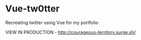 # Vue-tw0tter
Recreating twitter using Vue for my portfolio

VIEW IN PRODUCTION - http://courageous-territory.surge.sh/
